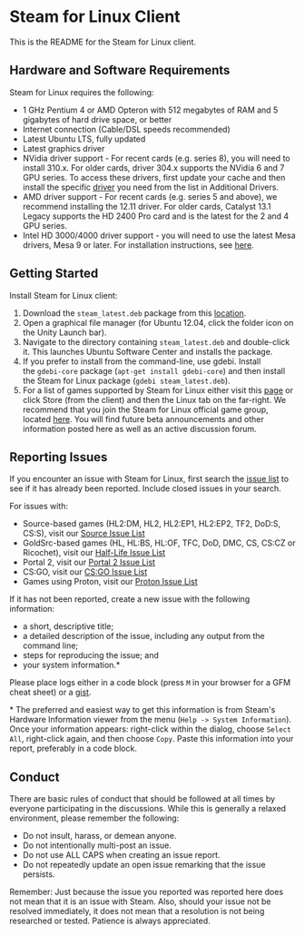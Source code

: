 Steam for Linux Client
======================

This is the README for the Steam for Linux client.

Hardware and Software Requirements
----------------------------------
Steam for Linux requires the following:

- 1 GHz Pentium 4 or AMD Opteron with 512 megabytes of RAM and 5 gigabytes of hard drive space, or better
- Internet connection (Cable/DSL speeds recommended)
- Latest Ubuntu LTS, fully updated
- Latest graphics driver
- NVidia driver support - For recent cards (e.g. series 8), you will need to install 310.x. For older cards, driver 304.x supports the NVidia 6 and 7 GPU series. To access these drivers, first update your cache and then install the specific [driver](https://support.steampowered.com/kb_article.php?ref=8509-RFXM-1964) you need from the list in Additional Drivers.
- AMD driver support - For recent cards (e.g. series 5 and above), we recommend installing the 12.11 driver. For older cards, Catalyst 13.1 Legacy supports the HD 2400 Pro card and is the latest for the 2 and 4 GPU series.
- Intel HD 3000/4000 driver support - you will need to use the latest Mesa drivers, Mesa 9 or later. For installation instructions, see [here](http://wiki.ubuntu.com/Valve).

Getting Started
---------------
Install Steam for Linux client:

1. Download the `steam_latest.deb` package from this [location](http://media.steampowered.com/client/installer/steam.deb).
2. Open a graphical file manager (for Ubuntu 12.04, click the folder icon on the Unity Launch bar).
3. Navigate to the directory containing `steam_latest.deb` and double-click it. This launches Ubuntu Software Center and installs the package.
4. If you prefer to install from the command-line, use gdebi. Install the `gdebi-core` package (`apt-get install gdebi-core`) and then install the Steam for Linux package (`gdebi steam_latest.deb`).
5. For a list of games supported by Steam for Linux either visit this [page](https://support.steampowered.com/kb_article.php?ref=8495-OKZC-0159) or click Store (from the client) and then the Linux tab on the far-right.
We recommend that you join the Steam for Linux official game group, located [here](http://steamcommunity.com/app/221410). You will find future beta announcements and other information posted here as well as an active discussion forum.

Reporting Issues
----------------

If you encounter an issue with Steam for Linux, first search the [issue list](https://github.com/ValveSoftware/steam-for-linux/issues) to see if it has already been reported. Include closed issues in your search.

For issues with:

* Source-based games (HL2:DM, HL2, HL2:EP1, HL2:EP2, TF2, DoD:S, CS:S), visit our [Source Issue List](https://github.com/ValveSoftware/Source-1-Games/issues)
* GoldSrc-based games (HL, HL:BS, HL:OF, TFC, DoD, DMC, CS, CS:CZ or Ricochet), visit our [Half-Life Issue List](https://github.com/ValveSoftware/halflife/issues)
* Portal 2, visit our [Portal 2 Issue List](https://github.com/ValveSoftware/portal2/issues)
* CS:GO, visit our [CS:GO Issue List](https://github.com/ValveSoftware/csgo-osx-linux/issues)
* Games using Proton, visit our [Proton Issue List](https://github.com/ValveSoftware/Proton/issues)

If it has not been reported, create a new issue with the following information:

- a short, descriptive title;
- a detailed description of the issue, including any output from the command line;
- steps for reproducing the issue; and
- your system information.\*

Please place logs either in a code block (press `M` in your browser for a GFM cheat sheet) or a [gist](https://gist.github.com).

\* The preferred and easiest way to get this information is from Steam's Hardware Information viewer from the menu (`Help -> System Information`). Once your information appears: right-click within the dialog, choose `Select All`, right-click again, and then choose `Copy`. Paste this information into your report, preferably in a code block.

Conduct
-------


There are basic rules of conduct that should be followed at all times by everyone participating in the discussions.  While this is generally a relaxed environment, please remember the following:

- Do not insult, harass, or demean anyone.
- Do not intentionally multi-post an issue.
- Do not use ALL CAPS when creating an issue report.
- Do not repeatedly update an open issue remarking that the issue persists.

Remember: Just because the issue you reported was reported here does not mean that it is an issue with Steam. Also, should your issue not be resolved immediately, it does not mean that a resolution is not being researched or tested. Patience is always appreciated.
